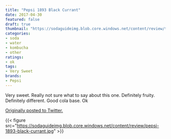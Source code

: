 ```yaml
---
title: "Pepsi 1893 Black Currant"
date: 2017-04-30
featured: false
draft: true
thumbnail: "https://sodaguideimg.blob.core.windows.net/content/review/thumbs/pepsi-1893-black-currant.jpg"
categories:
- soda
- water
- kombucha
- other
ratings:
- ok
tags:
- Very Sweet
brands:
- Pepsi
---
```


Very sweet. Really not sure what to say about this one. Definitely fruity. Definitely different. Good cola base. Ok

[Originally posted to Twitter.](https://twitter.com/Cavorter/status/858846373495676928)

{{< figure src="https://sodaguideimg.blob.core.windows.net/content/review/pepsi-1893-black-currant.jpg" >}}


